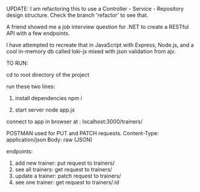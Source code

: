 UPDATE: I am refactoring this to use a Controller - Service - Repository design structure. Check the branch 'refactor' to see that.

A friend showed me a job interview question for .NET to create a RESTful API with a few endpoints.

I have attempted to recreate that in JavaScript with Express, Node.js, and a cool in-memory db called loki-js mixed with json validation from ajv.

TO RUN:

cd to root directory of the project

run these two lines:

1. install dependencies
npm i

2. start server
node app.js

connect to app in browser at : localhost:3000/trainers/

POSTMAN used for PUT and PATCH requests.
Content-Type: application/json
Body: raw (JSON)

endpoints:
1. add new trainer: put request to trainers/
2. see all trainers: get request to trainers/
3. update a trainer: patch request to trainers/
4. see one trainer: get request to trainers/:id
